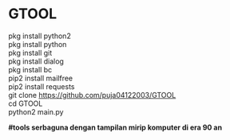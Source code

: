 # GTOOL
pkg install python2<br>
pkg install python<br>
pkg install git<br>
pkg install dialog<br>
pkg install bc <br>
pip2 install mailfree<br>
pip2 install requests<br>
git clone https://github.com/puja04122003/GTOOL<br>
cd GTOOL<br>
python2 main.py<br>

<b>#tools serbaguna dengan tampilan mirip komputer di era 90 an<br></b>
